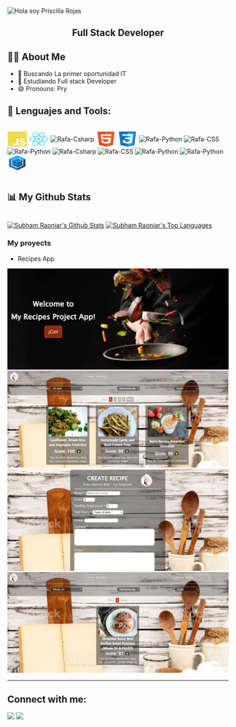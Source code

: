 ![Hola soy Priscilla Rojas](https://github.com/Priscilla-Rojas/Priscilla-Rojas/blob/master/priscilla.gif)

<h2 align="center">
Full Stack Developer
</h2>

<!--
**Priscilla-Rojas/Priscilla-Rojas** is a ✨ _special_ ✨ repository because its `README.md` (this file) appears on your GitHub profile.
Here are some ideas to get you started:
- 🔭 I’m currently working on ...
- 🌱 I’m currently learning ...
- 👯 I’m looking to collaborate on ...
- 🤔 I’m looking for help with ...
- 💬 Ask me about ...
- 📫 How to reach me: ...
- 😄 Pronouns: ...
- ⚡ Fun fact: ...
-->
## 🙋‍♂️ About Me

- 🔭 Buscando  La primer oportunidad IT 
- 🌱 Estudiando  Full stack Developer 
- 😄 Pronouns: Pry

## 🚀 Lenguajes and Tools:

</div align="left">
  <div style="display: inline_block"><br>
  <img align="center" alt="Rafa-Js" height="35" width="45" src="https://raw.githubusercontent.com/devicons/devicon/master/icons/javascript/javascript-plain.svg">
  <!-- <img align="center" alt="Rafa-Ts" height="35" width="45" src="https://raw.githubusercontent.com/devicons/devicon/master/icons/typescript/typescript-plain.svg"> -->
  <img align="center" alt="Rafa-React" height="35" width="45" src="https://raw.githubusercontent.com/devicons/devicon/master/icons/react/react-original.svg">
  <img align="center" alt="Rafa-Csharp" height="35" width="45" src="https://cdn.jsdelivr.net/gh/devicons/devicon/icons/nodejs/nodejs-original.svg">
  <img align="center" alt="Rafa-HTML" height="35" width="45" src="https://raw.githubusercontent.com/devicons/devicon/master/icons/html5/html5-original.svg">
  <img align="center" alt="Rafa-CSS" height="35" width="45" src="https://raw.githubusercontent.com/devicons/devicon/master/icons/css3/css3-original.svg">
  <img align="center" alt="Rafa-Python" height="35" width="45" src="https://cdn.jsdelivr.net/gh/devicons/devicon/icons/sass/sass-original.svg">
  <img align="center" alt="Rafa-CSS" height="35" width="45" src="https://cdn.jsdelivr.net/gh/devicons/devicon/icons/git/git-original.svg">
  <img align="center" alt="Rafa-Python" height="35" width="45" src="https://cdn.jsdelivr.net/gh/devicons/devicon/icons/redux/redux-original.svg">
  <img align="center" alt="Rafa-Csharp" height="35" width="45" src="https://cdn.jsdelivr.net/gh/devicons/devicon/icons/visualstudio/visualstudio-plain.svg">
  <!-- <img align="center" alt="Rafa-Csharp" height="35" width="45" src="https://cdn.jsdelivr.net/gh/devicons/devicon/icons/jest/jest-plain.svg"> -->
  <img align="center" alt="Rafa-CSS" height="35" width="45" src="https://cdn.jsdelivr.net/gh/devicons/devicon/icons/bootstrap/bootstrap-plain.svg">
  <!-- <img align="center" alt="Rafa-Python" height="35" width="45" src="https://cdn.jsdelivr.net/gh/devicons/devicon/icons/tailwindcss/tailwindcss-original-wordmark.svg"> -->
  <!-- <img align="center" alt="Rafa-Csharp" height="35" width="45" src="https://cdn.jsdelivr.net/gh/devicons/devicon/icons/babel/babel-original.svg"> -->
  <img align="center" alt="Rafa-Python" height="35" width="45" src="https://cdn.jsdelivr.net/gh/devicons/devicon/icons/slack/slack-original.svg">
  <!-- <img align="center" alt="Rafa-Csharp" height="35" width="45" src="https://cdn.jsdelivr.net/gh/devicons/devicon/icons/mongodb/mongodb-original.svg"> -->
  <img align="center" alt="Rafa-Python" height="35" width="45" src="https://cdn.jsdelivr.net/gh/devicons/devicon/icons/postgresql/postgresql-original.svg">
   <img align="center" alt="Rafa-Sequelize" height="35" width="45" src="https://github.com/devicons/devicon/blob/v2.15.1/icons/sequelize/sequelize-original.svg">

</div>
  

<br/>

  ## 📊 My Github Stats
  <br/>
    <a href="https://github.com/Priscilla-Rojas/github-readme-stats"><img alt="Subham Raoniar's Github Stats" src="https://github-readme-stats.vercel.app/api?username=Priscilla-Rojas&show_icons=true&count_private=true&theme=react&hide_border=true&bg_color=0D1117" /></a>
  <a href="https://github.com/Priscilla-Rojas/github-readme-stats"><img alt="Subham Raoniar's Top Languages" src="https://github-readme-stats.vercel.app/api/top-langs/?username=Priscilla-Rojas&langs_count=8&count_private=true&layout=compact&theme=react&hide_border=true&bg_color=0D1117" /></a>
  <br/>
    
  ### My proyects

- Recipes App 
<img src="https://github.com/Priscilla-Rojas/PI/blob/main/client/src/assets/templates/landing.JPG"/>
<img src="https://github.com/Priscilla-Rojas/PI/blob/main/client/src/assets/templates/home.JPG"/>
<img src="https://github.com/Priscilla-Rojas/PI/blob/main/client/src/assets/templates/form.JPG"/>
<img src="https://github.com/Priscilla-Rojas/PI/blob/main/client/src/assets/templates/filtradoDietas.JPG"/>

<hr/>
  
  
## Connect with me:
<p align="left">

<a href = "https://www.linkedin.com/in/priscilla-k-rojas/"><img src="https://img.icons8.com/fluent/48/000000/linkedin.png"/></a>
<a href="mailto:priscilla.k.rojas@hotmail.com" ><img src="https://img.icons8.com/fluent/48/000000/mail.png"/></a>

</p>
    
